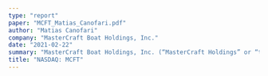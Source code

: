 ```yaml
---
type: "report"
paper: "MCFT_Matias_Canofari.pdf"
author: "Matias Canofari"
company: "MasterCraft Boat Holdings, Inc."
date: "2021-02-22"
summary: "MasterCraft Boat Holdings, Inc. (“MasterCraft Holdings” or “the Company”) is the leading designer, manufacturer, and marketer of recreational powerboats and operates with dealers in thirty- seven countries. MasterCraft Holdings has four brands which they sell under – MasterCraft, NauticStar, Crest, and Aviara. Each brand is tailored towards a category in the recreational powerboat market from performance sportboats to outboard bay boats."
title: "NASDAQ: MCFT"
---
```

